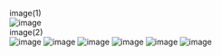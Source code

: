 image(1)<br>
![image](https://github.com/user-attachments/assets/91e98dff-18a7-4d68-9b0a-565bb9184e9d)
<br>image(2)<br>
![image](https://github.com/user-attachments/assets/df78d15a-98f9-4c24-8d8a-e516523a3235)
![image](https://github.com/user-attachments/assets/e8b83e36-9b13-4139-ad4b-a8130cd2a971)
![image](https://github.com/user-attachments/assets/7e87e70d-b5a5-432b-92a2-55664a94e720)
![image](https://github.com/user-attachments/assets/18c071a7-b145-4e11-ae86-f5d234c7901d)
![image](https://github.com/user-attachments/assets/d2c9b1fd-4dfa-496b-8021-385e754b2d4d)
![image](https://github.com/user-attachments/assets/c4d485cb-a2f7-4f15-9c39-26aef77a55d3)
